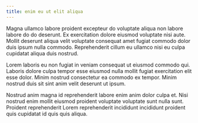 ```yaml
---
title: enim eu ut elit aliqua
---
```


Magna ullamco labore proident excepteur do voluptate aliqua non labore labore do do deserunt. Ex exercitation dolore eiusmod voluptate nisi aute. Mollit deserunt aliqua velit voluptate consequat amet fugiat commodo dolor duis ipsum nulla commodo. Reprehenderit cillum eu ullamco nisi eu culpa cupidatat aliqua duis nostrud.

Lorem laboris eu non fugiat in veniam consequat ut eiusmod commodo qui. Laboris dolore culpa tempor esse eiusmod nulla mollit fugiat exercitation elit esse dolor. Minim nostrud consectetur ea commodo ex tempor. Minim nostrud duis sit sint anim velit deserunt ut ipsum.

Nostrud anim magna id reprehenderit labore enim anim dolor culpa et. Nisi nostrud enim mollit eiusmod proident voluptate voluptate sunt nulla sunt. Proident reprehenderit Lorem reprehenderit incididunt incididunt proident quis cupidatat id quis quis aliqua.